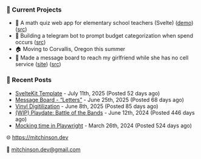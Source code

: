 ### 📌 Current Projects
- 📝 A math quiz web app for elementary school teachers (Svelte) ([demo](https://quiz-staging.mitchinson.dev/)) ([src](https://github.com/bmitchinson/budget-entry))
- 💸 Building a telegram bot to prompt budget categorization when spend occurs ([src](https://github.com/bmitchinson/sms-accountant))
- 🏠 Moving to Corvallis, Oregon this summer
- 💌 Made a message board to reach my girlfriend while she has no cell service ([site](https://letters.mitchinson.dev/)) ([src](https://github.com/bmitchinson/letters))

### 📝 Recent Posts

- [SvelteKit Template](https://blog.mitchinson.dev/sveltekit-template) - July 11th, 2025 (Posted 52 days ago)
- [Message Board - “Letters”](https://blog.mitchinson.dev/letters) - June 25th, 2025 (Posted 68 days ago)
- [Vinyl Digitilization](https://blog.mitchinson.dev/vinyl) - June 8th, 2025 (Posted 85 days ago)
- [(WIP) Playdate: Battle of the Bands](https://blog.mitchinson.dev/playdate-dev-one) - June 12th, 2024 (Posted 446 days ago)
- [Mocking time in Playwright](https://blog.mitchinson.dev/playwright-mock-time) - March 26th, 2024 (Posted 524 days ago)

🌐 https://mitchinson.dev

💌 mitchinson.dev@gmail.com